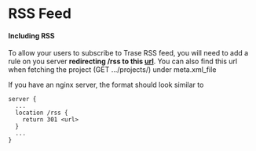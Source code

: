 # RSS Feed

#### Including RSS 
To allow your users to subscribe to Trase RSS feed, you will need to add a rule on you server **redirecting /rss to this [url](https://schema-cms-api-appf1b96344-yc10r82aohto.s3.amazonaws.com/rss/1/trase-insights-rss.xml)**. You can also find this url when fetching the project (GET .../projects/<id>) under meta.xml_file

If you have an nginx server, the format should look similar to 

```
server {
  ...
  location /rss {
    return 301 <url>
  }
  ...
}
```
